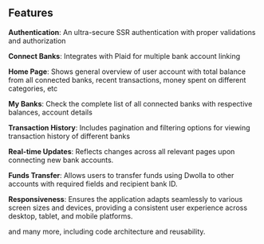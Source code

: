 ## <a name="features"> Features</a>

  **Authentication**: An ultra-secure SSR authentication with proper validations and authorization

  **Connect Banks**: Integrates with Plaid for multiple bank account linking

  **Home Page**: Shows general overview of user account with total balance from all connected banks, recent transactions, money spent on different categories, etc

  **My Banks**: Check the complete list of all connected banks with respective balances, account details

 **Transaction History**: Includes pagination and filtering options for viewing transaction history of different banks

 **Real-time Updates**: Reflects changes across all relevant pages upon connecting new bank accounts.

 **Funds Transfer**: Allows users to transfer funds using Dwolla to other accounts with required fields and recipient bank ID.

 **Responsiveness**: Ensures the application adapts seamlessly to various screen sizes and devices, providing a consistent user experience across desktop, tablet, and mobile platforms.

and many more, including code architecture and reusability. 
